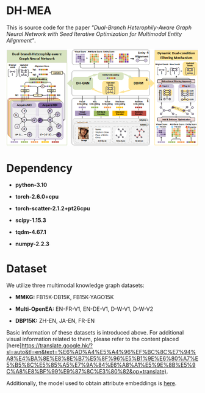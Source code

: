 # DH-MEA  

This is source code for the paper *"Dual-Branch Heterophily-Aware Graph Neural Network with Seed Iterative Optimization for Multimodal Entity Alignment"*.  

![The Proposed DH-MEA Framework](image/framework.png)

# Dependency

- **python-3.10**

- **torch-2.6.0+cpu**

- **torch-scatter-2.1.2+pt26cpu**

- **scipy-1.15.3**

- **tqdm-4.67.1**

- **numpy-2.2.3**

# Dataset

We utilize three multimodal knowledge graph datasets:

- **MMKG:** FB15K-DB15K, FB15K-YAGO15K

- **Multi-OpenEA:** EN-FR-V1, EN-DE-V1, D-W-V1, D-W-V2

- **DBP15K:** ZH-EN, JA-EN, FR-EN

Basic information of these datasets is introduced above. For additional visual information related to them, please refer to the content placed [here]<https://translate.google.hk/?sl=auto&tl=en&text=%E6%AD%A4%E5%A4%96%EF%BC%8C%E7%94%A8%E4%BA%8E%E8%8E%B7%E5%8F%96%E5%B1%9E%E6%80%A7%E5%B5%8C%E5%85%A5%E7%9A%84%E6%A8%A1%E5%9E%8B%E5%9C%A8%E8%BF%99%E9%87%8C%E3%80%82&op=translate)>.

Additionally, the model used to obtain attribute embeddings is [here](docs/visual-info.md).

